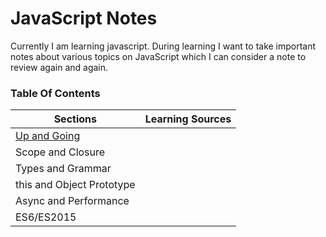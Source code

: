 # JavaScript Notes #

Currently I am learning javascript. During learning I want to take important notes about various topics on JavaScript which I can consider a note to review again and again.

### Table Of Contents
|Sections|Learning Sources|
|--------|----------------|
|[Up and Going](https://bitbucket.org/ririyad/javascript_notes/src/767bd7835e88771721b9261048f658adc3796646/sections/up_and_going.md?at=master&fileviewer=file-view-default)||
|Scope and Closure||
|Types and Grammar||
|this and Object Prototype||
|Async and Performance||
|ES6/ES2015|| 
